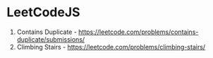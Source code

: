 # LeetCodeJS

1. Contains Duplicate - https://leetcode.com/problems/contains-duplicate/submissions/
2. Climbing Stairs - https://leetcode.com/problems/climbing-stairs/
